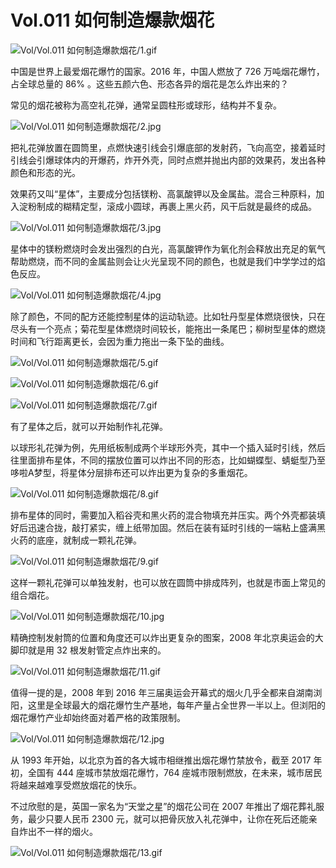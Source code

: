 # Vol.011 如何制造爆款烟花

![Vol/Vol.011 如何制造爆款烟花/1.gif](https://cdn.jsdelivr.net/gh/ipaperclip-icu/static/image/文字稿/Vol/Vol.011%20如何制造爆款烟花/1.gif)

中国是世界上最爱烟花爆竹的国家。2016 年，中国人燃放了 726 万吨烟花爆竹，占全球总量的 86% 。这些五颜六色、形态各异的烟花是怎么炸出来的？

常见的烟花被称为高空礼花弹，通常呈圆柱形或球形，结构并不复杂。

![Vol/Vol.011 如何制造爆款烟花/2.jpg](https://cdn.jsdelivr.net/gh/ipaperclip-icu/static/image/文字稿/Vol/Vol.011%20如何制造爆款烟花/2.jpg)

把礼花弹放置在圆筒里，点燃快速引线会引爆底部的发射药，飞向高空，接着延时引线会引爆球体内的开爆药，炸开外壳，同时点燃并抛出内部的效果药，发出各种颜色和形态的光。

效果药又叫“星体”，主要成分包括镁粉、高氯酸钾以及金属盐。混合三种原料，加入淀粉制成的糊精定型，滚成小圆球，再裹上黑火药，风干后就是最终的成品。

![Vol/Vol.011 如何制造爆款烟花/3.jpg](https://cdn.jsdelivr.net/gh/ipaperclip-icu/static/image/文字稿/Vol/Vol.011%20如何制造爆款烟花/3.jpg)

星体中的镁粉燃烧时会发出强烈的白光，高氯酸钾作为氧化剂会释放出充足的氧气帮助燃烧，而不同的金属盐则会让火光呈现不同的颜色，也就是我们中学学过的焰色反应。

![Vol/Vol.011 如何制造爆款烟花/4.jpg](https://cdn.jsdelivr.net/gh/ipaperclip-icu/static/image/文字稿/Vol/Vol.011%20如何制造爆款烟花/4.jpg)

除了颜色，不同的配方还能控制星体的运动轨迹。比如牡丹型星体燃烧很快，只在尽头有一个亮点；菊花型星体燃烧时间较长，能拖出一条尾巴；柳树型星体的燃烧时间和飞行距离更长，会因为重力拖出一条下坠的曲线。

![Vol/Vol.011 如何制造爆款烟花/5.gif](https://cdn.jsdelivr.net/gh/ipaperclip-icu/static/image/文字稿/Vol/Vol.011%20如何制造爆款烟花/5.gif)

![Vol/Vol.011 如何制造爆款烟花/6.gif](https://cdn.jsdelivr.net/gh/ipaperclip-icu/static/image/文字稿/Vol/Vol.011%20如何制造爆款烟花/6.gif)

![Vol/Vol.011 如何制造爆款烟花/7.gif](https://cdn.jsdelivr.net/gh/ipaperclip-icu/static/image/文字稿/Vol/Vol.011%20如何制造爆款烟花/7.gif)

有了星体之后，就可以开始制作礼花弹。

以球形礼花弹为例，先用纸板制成两个半球形外壳，其中一个插入延时引线，然后往里面排布星体，不同的摆放位置可以炸出不同的形态，比如蝴蝶型、蜻蜓型乃至哆啦A梦型，将星体分层排布还可以炸出更为复杂的多重烟花。

![Vol/Vol.011 如何制造爆款烟花/8.gif](https://cdn.jsdelivr.net/gh/ipaperclip-icu/static/image/文字稿/Vol/Vol.011%20如何制造爆款烟花/8.gif)

排布星体的同时，需要加入稻谷壳和黑火药的混合物填充并压实。两个外壳都装填好后迅速合拢，敲打紧实，缠上纸带加固。然后在装有延时引线的一端粘上盛满黑火药的底座，就制成一颗礼花弹。

![Vol/Vol.011 如何制造爆款烟花/9.gif](https://cdn.jsdelivr.net/gh/ipaperclip-icu/static/image/文字稿/Vol/Vol.011%20如何制造爆款烟花/9.gif)

这样一颗礼花弹可以单独发射，也可以放在圆筒中排成阵列，也就是市面上常见的组合烟花。

![Vol/Vol.011 如何制造爆款烟花/10.jpg](https://cdn.jsdelivr.net/gh/ipaperclip-icu/static/image/文字稿/Vol/Vol.011%20如何制造爆款烟花/10.jpg)

精确控制发射筒的位置和角度还可以炸出更复杂的图案，2008 年北京奥运会的大脚印就是用 32 根发射管定点炸出来的。

![Vol/Vol.011 如何制造爆款烟花/11.gif](https://cdn.jsdelivr.net/gh/ipaperclip-icu/static/image/文字稿/Vol/Vol.011%20如何制造爆款烟花/11.gif)

值得一提的是，2008 年到 2016 年三届奥运会开幕式的烟火几乎全都来自湖南浏阳，这里是全球最大的烟花爆竹生产基地，每年产量占全世界一半以上。但浏阳的烟花爆竹产业却始终面对着严格的政策限制。

![Vol/Vol.011 如何制造爆款烟花/12.jpg](https://cdn.jsdelivr.net/gh/ipaperclip-icu/static/image/文字稿/Vol/Vol.011%20如何制造爆款烟花/12.jpg)

从 1993 年开始，以北京为首的各大城市相继推出烟花爆竹禁放令，截至 2017 年初，全国有 444 座城市禁放烟花爆竹，764 座城市限制燃放，在未来，城市居民将越来越难享受燃放烟花的快乐。

不过欣慰的是，英国一家名为“天堂之星”的烟花公司在 2007 年推出了烟花葬礼服务，最少只要人民币 2300 元，就可以把骨灰放入礼花弹中，让你在死后还能亲自炸出不一样的烟火。

![Vol/Vol.011 如何制造爆款烟花/13.gif](https://cdn.jsdelivr.net/gh/ipaperclip-icu/static/image/文字稿/Vol/Vol.011%20如何制造爆款烟花/13.gif)

